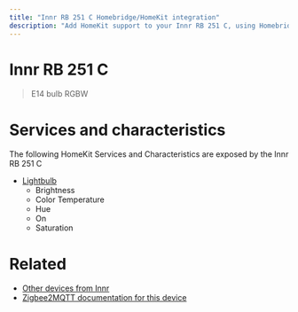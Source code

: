 ```yaml
---
title: "Innr RB 251 C Homebridge/HomeKit integration"
description: "Add HomeKit support to your Innr RB 251 C, using Homebridge, Zigbee2MQTT and homebridge-z2m."
---
```

<!---
This file has been GENERATED using src/docgen/docgen.ts
DO NOT EDIT THIS FILE MANUALLY!
-->
# Innr RB 251 C
> E14 bulb RGBW


# Services and characteristics
The following HomeKit Services and Characteristics are exposed by
the Innr RB 251 C

* [Lightbulb](../../light.md)
  * Brightness
  * Color Temperature
  * Hue
  * On
  * Saturation


# Related
* [Other devices from Innr](../index.md#innr)
* [Zigbee2MQTT documentation for this device](https://www.zigbee2mqtt.io/devices/RB_251_C.html)